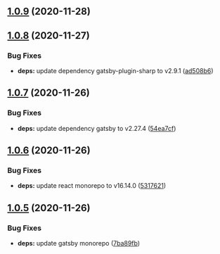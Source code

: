 ## [1.0.9](https://github.com/gatsbyjs/gatsby-starter-blog/compare/v1.0.8...v1.0.9) (2020-11-28)



## [1.0.8](https://github.com/gatsbyjs/gatsby-starter-blog/compare/v1.0.7...v1.0.8) (2020-11-27)


### Bug Fixes

* **deps:** update dependency gatsby-plugin-sharp to v2.9.1 ([ad508b6](https://github.com/gatsbyjs/gatsby-starter-blog/commit/ad508b6841d56cd3fd488f72ebe6468a2fcb36b3))



## [1.0.7](https://github.com/gatsbyjs/gatsby-starter-blog/compare/v1.0.6...v1.0.7) (2020-11-26)


### Bug Fixes

* **deps:** update dependency gatsby to v2.27.4 ([54ea7cf](https://github.com/gatsbyjs/gatsby-starter-blog/commit/54ea7cf742f5faa118da049793f8e37079486d17))



## [1.0.6](https://github.com/gatsbyjs/gatsby-starter-blog/compare/v1.0.5...v1.0.6) (2020-11-26)


### Bug Fixes

* **deps:** update react monorepo to v16.14.0 ([5317621](https://github.com/gatsbyjs/gatsby-starter-blog/commit/5317621ce0ed0664b361004eb976456d131e8cff))



## [1.0.5](https://github.com/gatsbyjs/gatsby-starter-blog/compare/v1.0.4...v1.0.5) (2020-11-26)


### Bug Fixes

* **deps:** update gatsby monorepo ([7ba89fb](https://github.com/gatsbyjs/gatsby-starter-blog/commit/7ba89fb3b4b341d69c2f76a54ff6992da4c4d13c))



